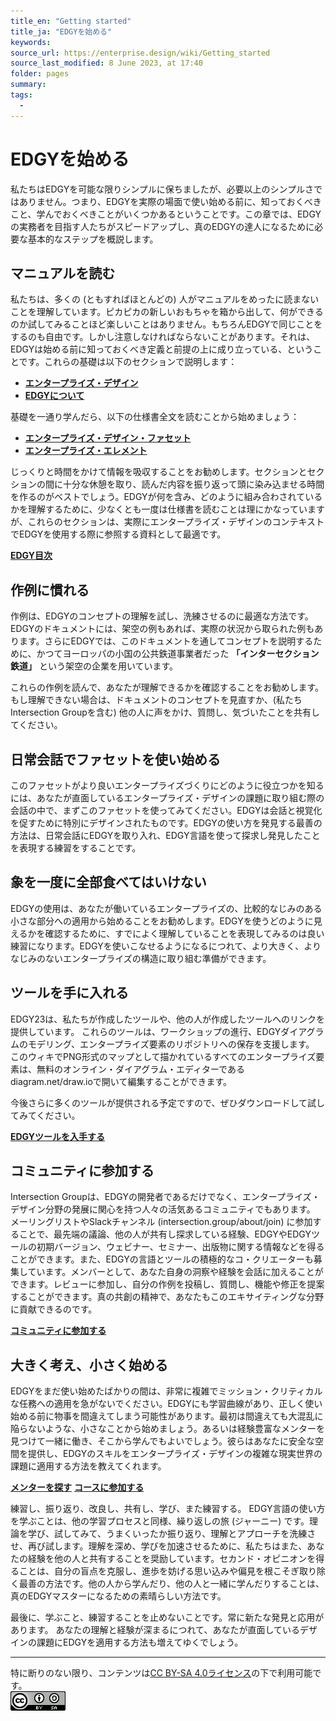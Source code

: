 ```yaml
---
title_en: "Getting started"
title_ja: "EDGYを始める"
keywords: 
source_url: https://enterprise.design/wiki/Getting_started
source_last_modified: 8 June 2023, at 17:40
folder: pages
summary:
tags: 
  - 
---
```

# EDGYを始める
私たちはEDGYを可能な限りシンプルに保ちましたが、必要以上のシンプルさではありません。つまり、EDGYを実際の場面で使い始める前に、知っておくべきこと、学んでおくべきことがいくつかあるということです。この章では、EDGYの実務者を目指す人たちがスピードアップし、真のEDGYの達人になるために必要な基本的なステップを概説します。

## マニュアルを読む
私たちは、多くの (ともすればほとんどの) 人がマニュアルをめったに読まないことを理解しています。ピカピカの新しいおもちゃを箱から出して、何ができるのか試してみることほど楽しいことはありません。もちろんEDGYで同じことをするのも自由です。しかし注意しなければならないことがあります。それは、EDGYは始める前に知っておくべき定義と前提の上に成り立っている、ということです。これらの基礎は以下のセクションで説明します：
- [**エンタープライズ・デザイン**](enterprise_design_ja.md)
- [**EDGYについて**](about_EDGY_ja.md)

基礎を一通り学んだら、以下の仕様書全文を読むことから始めましょう：
- [**エンタープライズ・デザイン・ファセット**](enterprise_design_facets_ja/enterprise_design_facets_ja.md)
- [**エンタープライズ・エレメント**](enterprise_elements_ja/enterprise_elements_ja.md)

じっくりと時間をかけて情報を吸収することをお勧めします。セクションとセクションの間に十分な休憩を取り、読んだ内容を振り返って頭に染み込ませる時間を作るのがベストでしょう。EDGYが何を含み、どのように組み合わされているかを理解するために、少なくとも一度は仕様書を読むことは理にかなっていますが、これらのセクションは、実際にエンタープライズ・デザインのコンテキストでEDGYを使用する際に参照する資料として最適です。

[**EDGY目次**](sitemap_ja.md)

## 作例に慣れる
作例は、EDGYのコンセプトの理解を試し、洗練させるのに最適な方法です。EDGYのドキュメントには、架空の例もあれば、実際の状況から取られた例もあります。さらにEDGYでは、このドキュメントを通してコンセプトを説明するために、かつてヨーロッパの小国の公共鉄道事業者だった **「インターセクション鉄道」** という架空の企業を用いています。

これらの作例を読んで、あなたが理解できるかを確認することをお勧めします。もし理解できない場合は、ドキュメントのコンセプトを見直すか、(私たちIntersection Groupを含む) 他の人に声をかけ、質問し、気づいたことを共有してください。

## 日常会話でファセットを使い始める
このファセットがより良いエンタープライズづくりにどのように役立つかを知るには、あなたが直面しているエンタープライズ・デザインの課題に取り組む際の会話の中で、まずこのファセットを使ってみてください。EDGYは会話と視覚化を促すために特別にデザインされたものです。EDGYの使い方を発見する最善の方法は、日常会話にEDGYを取り入れ、EDGY言語を使って探求し発見したことを表現する練習をすることです。

## 象を一度に全部食べてはいけない
EDGYの使用は、あなたが働いているエンタープライズの、比較的なじみのある小さな部分への適用から始めることをお勧めします。EDGYを使うどのように見えるかを確認するために、すでによく理解していることを表現してみるのは良い練習になります。EDGYを使いこなせるようになるにつれて、より大きく、よりなじみのないエンタープライズの構造に取り組む準備ができます。

## ツールを手に入れる
EDGY23は、私たちが作成したツールや、他の人が作成したツールへのリンクを提供しています。 これらのツールは、ワークショップの進行、EDGYダイアグラムのモデリング、エンタープライズ要素のリポジトリへの保存を支援します。 このウィキでPNG形式のマップとして描かれているすべてのエンタープライズ要素は、無料のオンライン・ダイアグラム・エディターであるdiagram.net/draw.ioで開いて編集することができます。

今後さらに多くのツールが提供される予定ですので、ぜひダウンロードして試してみてください。

[**EDGYツールを入手する**](/pages/tools_ja/tools_ja.md)

## コミュニティに参加する
Intersection Groupは、EDGYの開発者であるだけでなく、エンタープライズ・デザイン分野の発展に関心を持つ人々の活気あるコミュニティでもあります。 メーリングリストやSlackチャンネル (intersection.group/about/join) に参加することで、最先端の議論、他の人が共有し探求している経験、EDGYやEDGYツールの初期バージョン、ウェビナー、セミナー、出版物に関する情報などを得ることができます。また、EDGYの言語とツールの積極的なコ・クリエーターも募集しています。メンバーとして、あなた自身の洞察や経験を会話に加えることができます。レビューに参加し、自分の作例を投稿し、質問し、機能や修正を提案することができます。真の共創の精神で、あなたもこのエキサイティングな分野に貢献できるのです。

[**コミュニティに参加する**](https://intersection.group/about/join)

## 大きく考え、小さく始める
EDGYをまだ使い始めたばかりの間は、非常に複雑でミッション・クリティカルな任務への適用を急がないでください。EDGYにも学習曲線があり、正しく使い始める前に物事を間違えてしまう可能性があります。最初は間違えても大混乱に陥らないような、小さなことから始めましょう。あるいは経験豊富なメンターを見つけて一緒に働き、そこから学んでもよいでしょう。彼らはあなたに安全な空間を提供し、EDGYのスキルをエンタープライズ・デザインの複雑な現実世界の課題に適用する方法を教えてくれます。

[**メンターを探す**](https://intersection.group/learning/mentoring)
[**コースに参加する**](https://intersection.group/learning/intersection-academy)

練習し、振り返り、改良し、共有し、学び、また練習する。 EDGY言語の使い方を学ぶことは、他の学習プロセスと同様、繰り返しの旅 (ジャーニー) です。理論を学び、試してみて、うまくいったか振り返り、理解とアプローチを洗練させ、再び試します。理解を深め、学びを加速させるために、私たちはまた、あなたの経験を他の人と共有することを奨励しています。セカンド・オピニオンを得ることは、自分の盲点を克服し、進歩を妨げる思い込みや偏見を根こそぎ取り除く最善の方法です。他の人から学んだり、他の人と一緒に学んだりすることは、真のEDGYマスターになるための素晴らしい方法です。

最後に、学ぶこと、練習することを止めないことです。常に新たな発見と応用があります。 あなたの理解と経験が深まるにつれて、あなたが直面しているデザインの課題にEDGYを適用する方法も増えてゆくでしょう。

---
特に断りのない限り、コンテンツは[CC BY-SA 4.0ライセンス](/pages/license_ja.md)の下で利用可能です。
</br><a href="/pages/license_ja.md"> <img src="https://github.com/Yoshiyuki-iasa/EDGY23_ja/blob/main/media/cc.png?raw=true" alt="CC logo"></a>

